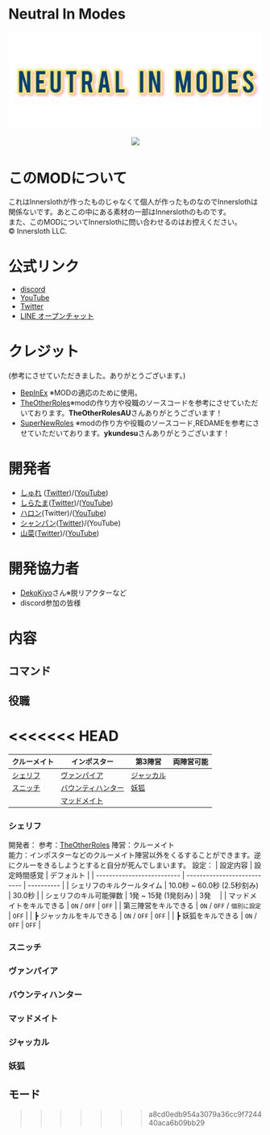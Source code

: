 # Neutral In Modes
![NIMimage](/image/NIMimage.png)

<p align="center"><a href="https://github.com/oshurecat/NeutralInModes/releases/"><img src="https://badgen.net/github/release/oshurecat/NeutralInModes"></a></p>

# このMODについて
これはInnerslothが作ったものじゃなくて個人が作ったものなのでInnerslothは関係ないです。あとこの中にある素材の一部はInnerslothのものです。<br>
また、このMODについてInnerslothに問い合わせるのはお控えください。<br>
 © Innersloth LLC. <br>

# 公式リンク
- [discord](https://discord.gg/FRrEAXJqzx)
- [YouTube](https://www.youtube.com/channel/UCL-TRSrWExcs6ib8PP1bshA)
- [Twitter](https://twitter.com/NIMamongMOD)
- [LINE オープンチャット](https://line.me/ti/g2/63LxmQd-9vvfadFUHfZZ-u0QO_z3OyQoz36fOw?utm_source=invitation&utm_medium=link_copy&utm_campaign=default)

# クレジット
(参考にさせていただきました。ありがとうございます。)
- [BepInEx](https://github.com/BepInEx/BepInEx) ※MODの適応のために使用。
- [TheOtherRoles](https://github.com/TheOtherRolesAU/TheOtherRoles)※modの作り方や役職のソースコードを参考にさせていただいております。**TheOtherRolesAU**さんありがとうございます！
- [SuperNewRoles](https://github.com/ykundesu/SuperNewRoles) ※modの作り方や役職のソースコード,REDAMEを参考にさせていただいております。**ykundesu**さんありがとうございます！


# 開発者
- [しゅれ](https://github.com/oshurecat) ([Twitter](https://twitter.com/shure_NIMDev))/([YouTube](https://www.youtube.com/channel/UCvMjW7DUM0b_TA5TRjJ3BMw))
- [しらたま](https://github.com/Siratamadesu)([Twitter](https://twitter.com/siratamadegesu?s=21&t=s18Ioa3PJ7l4eeZ5WGar-A))/([YouTube](https://youtube.com/channel/UCBGhL8rBMCsbA5Ml6kW_l8A))
- [ハロン](https://github.com/Haroweeeeen)(Twitter)/([YouTube](https://www.youtube.com/channel/UC_ZjRDHgDybTopdkeV7RgVA))
- [シャンパン](https://github.com/Shanpan2)([Twitter](https://twitter.com/shanpanus?s=21&t=VkDFSOnM3bkZQ7Rdw1vNHA))/(YouTube)
- [山菜](https://github.com/sansai0707)([Twitter](https://twitter.com/sansai_yukkuri?s=20&t=VAw9dvpLh1FEFnnUR1W7rA))/([YouTube](https://www.youtube.com/channel/UCj1SxnfqEKlnwXkhCG_VZ7w))

# 開発協力者
- [DekoKiyo](https://github.com/Dekokiyo)さん※脱リアクターなど
- discord参加の皆様

# 内容
## コマンド

## 役職
<<<<<<< HEAD
=======
| クルーメイト          | インポスター                              | 第3陣営                   | 両陣営可能 |
| --------------------- | ----------------------------------------- | ------------------------- | ---------- |
| [シェリフ](#シェリフ) | [ヴァンパイア](#ヴァンパイア)             | [ジャッカル](#ジャッカル) |  |
| [スニッチ](#スニッチ) | [バウンティハンター](#バウンティハンター) | [妖狐](#妖狐)             |  |
|                       | [マッドメイト](#マッドメイト)             |  |  |

### シェリフ
開発者：
参考：[TheOtherRoles](https://github.com/TheOtherRolesAU/TheOtherRoles)
陣営：クルーメイト<br>
能力：インポスターなどのクルーメイト陣営以外をくるすることができます。逆にクルーをきるしようとすると自分が死んでしまいます。
設定：
| 設定内容                   | 設定時間感覚                | デフォルト |
| -------------------------- | --------------------------- | ---------- |
| シェリフのキルクールタイム | 10.0秒 ~ 60.0秒 (2.5秒刻み) | 30.0秒     |
| シェリフのキル可能弾数     | 1発 ~ 15発 (1発刻み)        | 3発　      |
| マッドメイトをキルできる   | `ON` / `OFF`                | `OFF`      |
| 第三陣営をキルできる       | `ON` / `OFF` / `個別に設定` | `OFF`      |
| ┣ ジャッカルをキルできる  | `ON` / `OFF`                | `OFF`      |
| ┣ 妖狐をキルできる        | `ON` / `OFF`                | `OFF`      |

### スニッチ

### ヴァンパイア

### バウンティハンター

### マッドメイト

### ジャッカル

### 妖狐



## モード


>>>>>>> a8cd0edb954a3079a36cc9f724440aca6b09bb29
